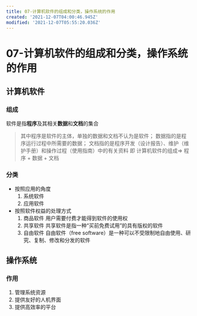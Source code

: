 ```yaml
---
title: 07-计算机软件的组成和分类，操作系统的作用
created: '2021-12-07T04:00:46.945Z'
modified: '2021-12-07T05:55:20.036Z'
---
```


# 07-计算机软件的组成和分类，操作系统的作用

## 计算机软件
### 组成
软件是指**程序**及其相关**数据**和**文档**的集合

>其中程序是软件的主体，单独的数据和文档不认为是软件；
数据指的是程序运行过程中所需要的数据；
文档指的是程序开发（设计报告）、维护（维护手册）和操作过程（使用指南）中的有关资料
即 计算机软件的组成=> 程序 + 数据 + 文档

### 分类
* 按照应用的角度
    1. 系统软件
    1. 应用软件
* 按照软件权益的处理方式
    1. 商品软件
    用户需要付费才能得到软件的使用权
    1. 共享软件
    共享软件是指一种“买前免费试用”的具有版权的软件
    1. 自由软件
    自由软件（free software）是一种可以不受限制地自由使用、研究、复制、修改和分发的软件

## 操作系统
### 作用
1. 管理系统资源
1. 提供友好的人机界面
1. 提供高效率的平台
